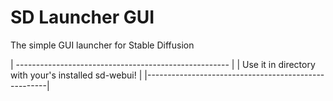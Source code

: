 # SD Launcher GUI
The simple GUI launcher for Stable Diffusion

| ----------------------------------------------------- |
| Use it in directory with your's installed sd-webui! |
|-----------------------------------------------------|
